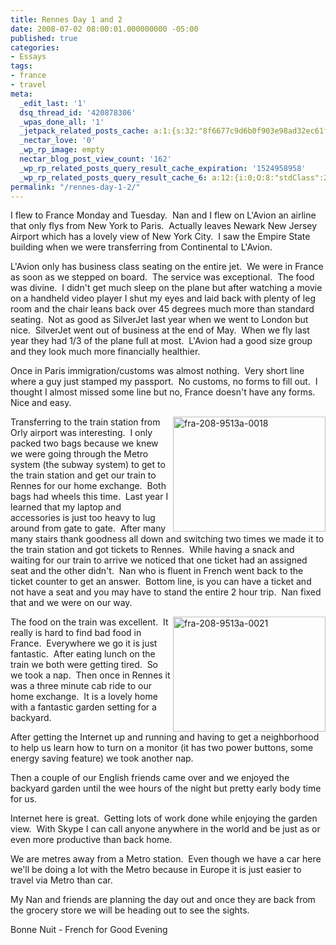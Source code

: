 ```yaml
---
title: Rennes Day 1 and 2
date: 2008-07-02 08:00:01.000000000 -05:00
published: true
categories:
- Essays
tags:
- france
- travel
meta:
  _edit_last: '1'
  dsq_thread_id: '420878306'
  _wpas_done_all: '1'
  _jetpack_related_posts_cache: a:1:{s:32:"8f6677c9d6b0f903e98ad32ec61f8deb";a:2:{s:7:"expires";i:1438763600;s:7:"payload";a:3:{i:0;a:1:{s:2:"id";i:723;}i:1;a:1:{s:2:"id";i:257;}i:2;a:1:{s:2:"id";i:7204;}}}}
  _nectar_love: '0'
  _wp_rp_image: empty
  nectar_blog_post_view_count: '162'
  _wp_rp_related_posts_query_result_cache_expiration: '1524958958'
  _wp_rp_related_posts_query_result_cache_6: a:12:{i:0;O:8:"stdClass":2:{s:7:"post_id";s:4:"4411";s:5:"score";s:18:"100.61993987575008";}i:1;O:8:"stdClass":2:{s:7:"post_id";s:4:"4408";s:5:"score";s:17:"94.30146475866991";}i:2;O:8:"stdClass":2:{s:7:"post_id";s:4:"4409";s:5:"score";s:17:"91.38423471318707";}i:3;O:8:"stdClass":2:{s:7:"post_id";s:4:"4406";s:5:"score";s:17:"91.29330996510339";}i:4;O:8:"stdClass":2:{s:7:"post_id";s:4:"4404";s:5:"score";s:17:"86.28400313970519";}i:5;O:8:"stdClass":2:{s:7:"post_id";s:4:"4407";s:5:"score";s:16:"85.7592746107367";}i:6;O:8:"stdClass":2:{s:7:"post_id";s:3:"193";s:5:"score";s:16:"85.7592746107367";}i:7;O:8:"stdClass":2:{s:7:"post_id";s:4:"4405";s:5:"score";s:17:"77.74181299177201";}i:8;O:8:"stdClass":2:{s:7:"post_id";s:3:"746";s:5:"score";s:17:"63.35236398555216";}i:9;O:8:"stdClass":2:{s:7:"post_id";s:4:"4437";s:5:"score";s:18:"54.916201908226505";}i:10;O:8:"stdClass":2:{s:7:"post_id";s:4:"4419";s:5:"score";s:17:"52.40198318810099";}i:11;O:8:"stdClass":2:{s:7:"post_id";s:4:"4413";s:5:"score";s:18:"51.015688826981105";}}
permalink: "/rennes-day-1-2/"
---
```

I flew to France Monday and Tuesday.  Nan and I flew on L'Avion an airline that only flys from New York to Paris.  Actually leaves Newark New Jersey Airport which has a lovely view of New York City.  I saw the Empire State building when we were transferring from Continental to L'Avion.

L'Avion only has business class seating on the entire jet.  We were in France as soon as we stepped on board.  The service was exceptional.  The food was divine.  I didn't get much sleep on the plane but after watching a movie on a handheld video player I shut my eyes and laid back with plenty of leg room and the chair leans back over 45 degrees much more than standard seating.  Not as good as SilverJet last year when we went to London but nice.  SilverJet went out of business at the end of May.  When we fly last year they had 1/3 of the plane full at most.  L'Avion had a good size group and they look much more financially healthier.

Once in Paris immigration/customs was almost nothing.  Very short line where a guy just stamped my passport.  No customs, no forms to fill out.  I thought I almost missed some line but no, France doesn't have any forms.  Nice and easy.

<a href="https://christopher-sherrod.blisslifepress.com/wp-content/uploads/sites/2/fra-208-9513a-0018.jpg"><img style="border: 0px;" src="{{ site.baseurl }}/posts/2008/07/fra-208-9513a-0018-thumb.jpg" border="0" alt="fra-208-9513a-0018" width="244" height="184" align="right" /></a> Transferring to the train station from Orly airport was interesting.  I only packed two bags because we knew we were going through the Metro system (the subway system) to get to the train station and get our train to Rennes for our home exchange.  Both bags had wheels this time.  Last year I learned that my laptop and accessories is just too heavy to lug around from gate to gate.  After many many stairs thank goodness all down and switching two times we made it to the train station and got tickets to Rennes.  While having a snack and waiting for our train to arrive we noticed that one ticket had an assigned seat and the other didn't.  Nan who is fluent in French went back to the ticket counter to get an answer.  Bottom line, is you can have a ticket and not have a seat and you may have to stand the entire 2 hour trip.  Nan fixed that and we were on our way.

<a href="https://christopher-sherrod.blisslifepress.com/wp-content/uploads/sites/2/fra-208-9513a-0021.jpg"><img style="border-width: 0px;" src="{{ site.baseurl }}/posts/2008/07/fra-208-9513a-0021-thumb.jpg" border="0" alt="fra-208-9513a-0021" width="244" height="184" align="right" /></a>The food on the train was excellent.  It really is hard to find bad food in France.  Everywhere we go it is just fantastic.  After eating lunch on the train we both were getting tired.  So we took a nap.  Then once in Rennes it was a three minute cab ride to our home exchange.  It is a lovely home with a fantastic garden setting for a backyard.

After getting the Internet up and running and having to get a neighborhood to help us learn how to turn on a monitor (it has two power buttons, some energy saving feature) we took another nap.

Then a couple of our English friends came over and we enjoyed the backyard garden until the wee hours of the night but pretty early body time for us.

Internet here is great.  Getting lots of work done while enjoying the garden view.  With Skype I can call anyone anywhere in the world and be just as or even more productive than back home.

We are metres away from a Metro station.  Even though we have a car here we'll be doing a lot with the Metro because in Europe it is just easier to travel via Metro than car.

My Nan and friends are planning the day out and once they are back from the grocery store we will be heading out to see the sights.

Bonne Nuit - French for Good Evening</p>
